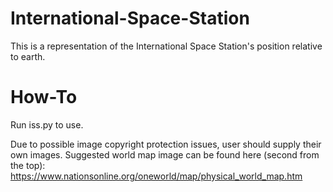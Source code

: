 # International-Space-Station
This is a representation of the International Space Station's position relative to earth.

# How-To
Run iss.py to use.

Due to possible image copyright protection issues, user should supply their own images.
Suggested world map image can be found here (second from the top): https://www.nationsonline.org/oneworld/map/physical_world_map.htm

